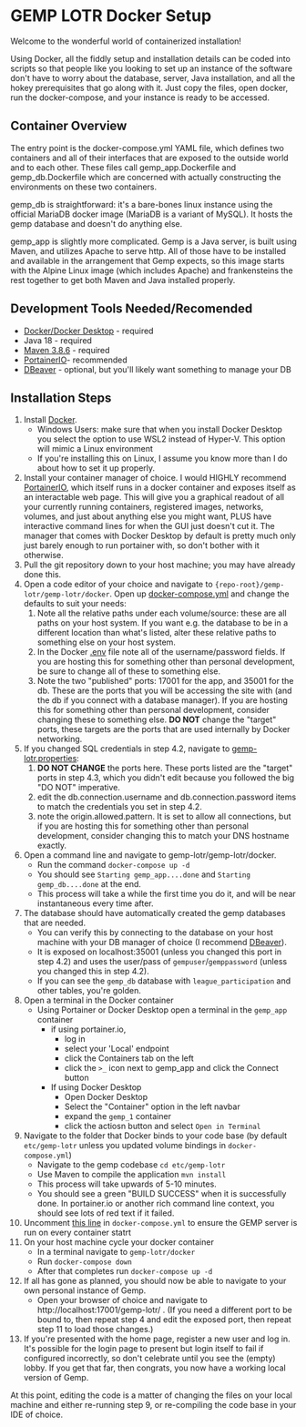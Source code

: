 # GEMP LOTR Docker Setup
Welcome to the wonderful world of containerized installation!

Using Docker, all the fiddly setup and installation details can be coded into scripts so that people like you looking to set up an instance of the software don't have to worry about the database, server, Java installation, and all the hokey prerequisites that go along with it.  Just copy the files, open docker, run the docker-compose, and your instance is ready to be accessed.  


## Container Overview

The entry point is the docker-compose.yml YAML file, which defines two containers and all of their interfaces that are exposed to the outside world and to each other.  These files call gemp_app.Dockerfile and gemp_db.Dockerfile which are concerned with actually constructing the environments on these two containers. 

gemp_db is straightforward: it's a bare-bones linux instance using the official MariaDB docker image (MariaDB is a variant of MySQL).  It hosts the gemp database and doesn't do anything else.  

gemp_app is slightly more complicated.  Gemp is a Java server, is built using Maven, and utilizes Apache to serve http.  All of those have to be installed and available in the arrangement that Gemp expects, so this image starts with the Alpine Linux image (which includes Apache) and frankensteins the rest together to get both Maven and Java installed properly.

## Development Tools Needed/Recomended
* [Docker/Docker Desktop](https://www.docker.com/products/docker-desktop/) - required
* Java 18 - required
* [Maven 3.8.6](https://archive.apache.org/dist/maven/maven-3/3.8.6/) - required 
* [PortainerIO](https://www.portainer.io/)- recommended
* [DBeaver](https://dbeaver.io/) - optional, but you'll likely want something to manage your DB

## Installation Steps

1. Install [Docker](https://www.docker.com/products/docker-desktop/).
	* Windows Users: make sure that when you install Docker Desktop you select the option to use WSL2 instead of Hyper-V. This option will mimic a Linux environment
	* If you're installing this on Linux, I assume you know more than I do about how to set it up properly.
2. Install your container manager of choice.  I would HIGHLY recommend [PortainerIO](https://www.portainer.io/), which itself runs in a docker container and exposes itself as an interactable web page.  This will give you a graphical readout of all your currently running containers, registered images, networks, volumes, and just about anything else you might want, PLUS have interactive command lines for when the GUI just doesn't cut it.  The manager that comes with Docker Desktop by default is pretty much only just barely enough to run portainer with, so don't bother with it otherwise.
3. Pull the git repository down to your host machine; you may have already done this.
4. Open a code editor of your choice and navigate to `{repo-root}/gemp-lotr/gemp-lotr/docker`.  Open up [docker-compose.yml](docker-compose.yml) and change the defaults to suit your needs:
	1. Note all the relative paths under each volume/source: these are all paths on your host system.  If you want e.g. the database to be in a different location than what's listed, alter these relative paths to something else on your host system.
	2. In the Docker [.env](./.env) file note all of the username/password fields.  If you are hosting this for something other than personal development, be sure to change all of these to something else.
	3. Note the two "published" ports: 17001 for the app, and 35001 for the db.  These are the ports that you will be accessing the site with (and the db if you connect with a database manager). If you are hosting this for something other than personal development, consider changing these to something else.  **DO NOT** change the "target" ports, these targets are the ports that are used internally by Docker networking.
5. If you changed SQL credentials in step 4.2, navigate to [gemp-lotr.properties](../gemp-lotr-common/src/main/resources/gemp-lotr.properties):
   1. **DO NOT CHANGE** the ports here.  These ports listed are the "target" ports in step 4.3, which you didn't edit because you followed the big "DO NOT" imperative.
   2. edit the db.connection.username and db.connection.password items to match the credentials you set in step 4.2.
   3. note the origin.allowed.pattern.  It is set to allow all connections, but if you are hosting this for something other than personal development, consider changing this to match your DNS hostname exactly.
6. Open a command line and navigate to gemp-lotr/gemp-lotr/docker. 
	* Run the command `docker-compose up -d`
	* You should see `Starting gemp_app....done` and `Starting gemp_db....done` at the end.  
	* This process will take a while the first time you do it, and will be near instantaneous every time after.
7. The database should have automatically created the gemp databases that are needed.  
	* You can verify this by connecting to the database on your host machine with your DB manager of choice (I recommend [DBeaver](https://dbeaver.io/)).  
	* It is exposed on localhost:35001 (unless you changed this port in step 4.2) and uses the user/pass of `gempuser`/`gemppassword` (unless you changed this in step 4.2).  
	* If you can see the `gemp_db` database with `league_participation` and other tables, you're golden.  
8. Open a terminal in the Docker container
	* Using Portainer or Docker Desktop open a terminal in the `gemp_app` container
		* if using portainer.io, 
			* log in
			* select your 'Local' endpoint
			* click the Containers tab on the left
			* click the `>_` icon next to gemp_app and click the Connect button
		* If using Docker Desktop
			* Open Docker Desktop
			* Select the "Container" option in the left navbar
			* expand the `gemp_1` container
			* click the actiosn button and select `Open in Terminal`
9. Navigate to the folder that Docker binds to your code base (by default `etc/gemp-lotr` unless you updated volume bindings in `docker-compose.yml`)
	* Navigate to the gemp codebase  `cd etc/gemp-lotr`
	* Use Maven to compile the application	`mvn install`
	* This process will take upwards of 5-10 minutes.  
	* You should see a green "BUILD SUCCESS" when it is successfully done.  In portainer.io or another rich command line context, you should see lots of red text if it failed.
10. Uncomment [this line](https://github.com/PlayersCouncil/gemp-lotr/blob/master/gemp-lotr/docker/docker-compose.yml#L52) in `docker-compose.yml` to ensure the GEMP server is run on every container statrt
11. On your host machine cycle your docker container
	* In a terminal navigate to `gemp-lotr/docker`
	* Run `docker-compose down`
	* After that completes run `docker-compose up -d`	
12. If all has gone as planned, you should now be able to navigate to your own personal instance of Gemp.  
	* Open your browser of choice and navigate to http://localhost:17001/gemp-lotr/ .  (If you need a different port to be bound to, then repeat step 4 and edit the exposed port, then repeat step 11 to load those changes.)
13. If you're presented with the home page, register a new user and log in. It's possible for the login page to present but login itself to fail if configured incorrectly, so don't celebrate until you see the (empty) lobby.  If you get that far, then congrats, you now have a working local version of Gemp.

At this point, editing the code is a matter of changing the files on your local machine and either re-running step 9, or re-compiling the code base in your IDE of choice.  




